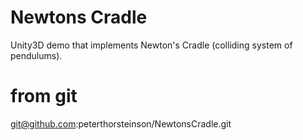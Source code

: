 # Newtons Cradle
Unity3D demo that implements Newton's Cradle (colliding system of pendulums).

# from git
git@github.com:peterthorsteinson/NewtonsCradle.git